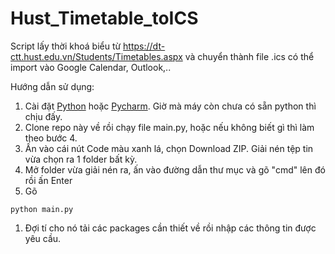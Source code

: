# Hust_Timetable_toICS

Script lấy thời khoá biểu từ https://dt-ctt.hust.edu.vn/Students/Timetables.aspx và chuyển thành file .ics có thể import vào Google Calendar, Outlook,..

Hướng dẫn sử dụng:


1. Cài đặt [Python](https://www.python.org/downloads/) hoặc [Pycharm](https://www.jetbrains.com/help/pycharm/installation-guide.html). Giờ mà máy còn chưa có sẵn python thì chịu đấy.
2. Clone repo này về rồi chạy file main.py, hoặc nếu không biết gì thì làm theo bước 4.
3. Ấn vào cái nút Code màu xanh lá, chọn Download ZIP. Giải nén tệp tin vừa chọn ra 1 folder bất kỳ.
4. Mở folder vừa giải nén ra, ấn vào đường dẫn thư mục và gõ "cmd" lên đó rồi ấn Enter
5. Gõ 
```console
python main.py
```
1. Đợi tí cho nó tải các packages cần thiết về rồi nhập các thông tin được yêu cầu.
